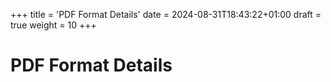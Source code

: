 +++
title = 'PDF Format Details'
date = 2024-08-31T18:43:22+01:00
draft = true
weight = 10
+++

# PDF Format Details
